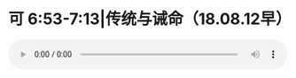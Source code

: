 # 可 6:53-7:13|传统与诫命（18.08.12早）

<audio style="width: 100%;" preload="false" controls controlslist="nodownload"><source src="//cdn.simai.ml/audio/mp3/old/26396.mp3" type="audio/mpeg">Your browser does not support the audio element.</audio>


